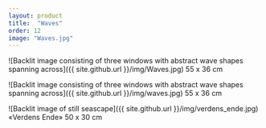 ```yaml
---
layout: product
title:  "Waves"
order: 12
image: "Waves.jpg"
---
```


![Backlit image consisting of three windows with abstract wave shapes spanning across]({{ site.github.url }}/img/Waves.jpg)
55 x 36 cm

![Backlit image consisting of three windows with abstract wave shapes spanning across]({{ site.github.url }}/img/waves.jpg)
55 x 36 cm

![Backlit image of still seascape]({{ site.github.url }}/img/verdens_ende.jpg)
«Verdens Ende» 50 x 30 cm
